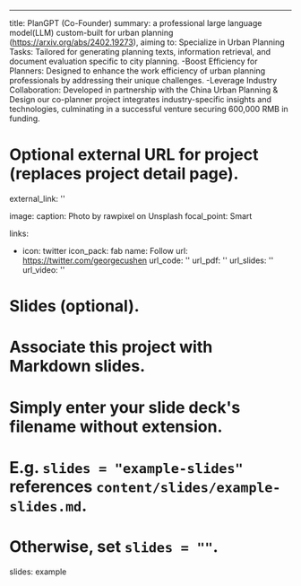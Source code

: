 ---
title: PlanGPT (Co-Founder)
summary: a professional large language model(LLM) custom-built for urban planning (https://arxiv.org/abs/2402.19273), aiming to: 
Specialize in Urban Planning Tasks: Tailored for generating planning texts, information retrieval, and document evaluation specific to city planning.
-Boost Efficiency for Planners: Designed to enhance the work efficiency of urban planning professionals by addressing their unique challenges.
-Leverage Industry Collaboration: Developed in partnership with the China Urban Planning & Design our co-planner project integrates industry-specific insights and technologies, culminating in a successful venture securing 600,000 RMB in funding.

# Optional external URL for project (replaces project detail page).
external_link: ''

image:
  caption: Photo by rawpixel on Unsplash
  focal_point: Smart

links:
  - icon: twitter
    icon_pack: fab
    name: Follow
    url: https://twitter.com/georgecushen
url_code: ''
url_pdf: ''
url_slides: ''
url_video: ''

# Slides (optional).
#   Associate this project with Markdown slides.
#   Simply enter your slide deck's filename without extension.
#   E.g. `slides = "example-slides"` references `content/slides/example-slides.md`.
#   Otherwise, set `slides = ""`.
slides: example
